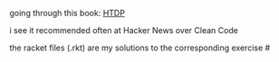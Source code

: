 going through this book: [HTDP](https://htdp.org/2023-3-6/Book/index.html)

i see it recommended often at Hacker News over Clean Code

the racket files (.rkt) are my solutions to the corresponding exercise #
